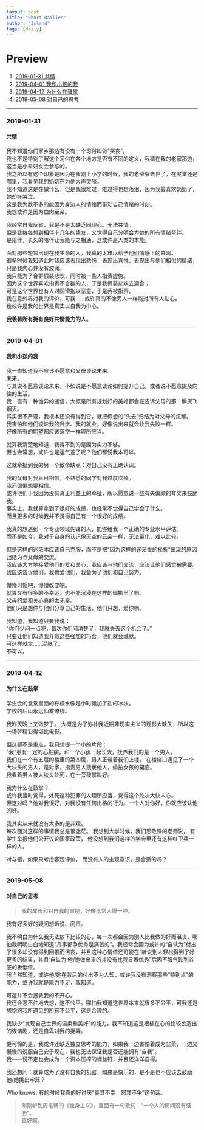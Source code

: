 ```yaml
---
layout: post
title: "Short Dailies"
author: "Island"
tags: [daily]
---
```


# Preview

1. [2019-01-31 共情](#2019-01-31)
2. [2019-04-01 我和小孩的我](#2019-04-01)
3. [2019-04-12 为什么在鼓掌](#2019-04-12)
4. [2019-05-08 对自己的思考](#2019-05-08)

----------------
### 2019-01-31
#### 共情
我不知道你们家乡那边有没有一个习俗叫做“哭丧”。   
我也不是特别了解这个习俗在各个地方是否有不同的定义，我猜在我的老家那边，这当是小辈妇女会参与的。    
我之所以有这个印象是因为在我刚上小学的时候，我的老爷爷去世了，在灵堂还是哪里，我看见我的奶奶在为他大声哭嚎。    
我不知道这是在做什么，但是我很难过，难过得也想落泪，因为我最喜欢奶奶了，她却在哭泣。    
这是我为数不多的能因为身边人的情绪而带动自己情绪的时刻。    
我想或许是因为血肉至亲。    

我经常自我反省，我是不是太缺乏同理心。无法共情。   
但是我每每想到相伴十几年的挚友，又觉得自己分明会为她的所有情绪牵绊。   
是陪伴，长久的陪伴让我能与之相通，这或许是人类的本能。    

面对那些短暂出现在我生命的人，我真的太难以给予他们情感上的共鸣。   
很多时候我知道此时我应该表现出悲伤，表现出喜悦，表现出与他们相似的情绪，只是我内心并没有波澜。   
我只能为了合群假装悲欢，同时被一些人指责虚伪。   
因为这个世界喜欢指责不合群的人，于是我假装悲欢去迎合；   
可是这个世界也有人对圆滑抱以恶意，于是我被指责。   
我在意外界对我的评价，可我……或许真的不像旁人一样能对所有人贴心。   
也或许是我的世界是真实以自我为中心。   

**我羡慕所有拥有良好共情能力的人。**   


----------------
### 2019-04-01
#### 我和小孩的我

我一直知道我不应该不愿意和父母谈论未来。   
未来。   
与其说不愿意谈论未来，不如说是不愿意谈论如何提升自己，或者说不愿意提及向往的生活。    
我一直有一种诡异的迷信，大概是所有规划好的美好都会在告诉父母的那一瞬灰飞烟灭。    
其实很不严谨，我根本还没有得到它，就把假想的“失去”归结为对父母的炫耀。    
我害怕和他们谈论我的升学、我的就业，好像说出来就会让我失败一样。   
好像所有的期望都应该落空一样理所应当。   

就算我清楚地知道，我得不到的是因为实力不够。   
但也会常想，或许也是运气差了呢？他们都说我本可以。   

这就牵扯到我的另一个致命缺点：对自己没有正确认识。    

我的父母对我盲目相信，不熟悉的同学对我过度吹捧。     
我还偏偏想要相信。     
或许他们于我因为没有真正利益上的牵扯，所以愿意说一些有失偏颇的夸奖来鼓励我。    
事实上，我就算拿到了很好的成绩，也经常不觉得自己学会了什么。     
而且更多的时候我并不觉得自己有一个很好的成绩。    

我真的想遇到一个专业领域先锋的人，能够给我一个正确的专业水平评估。    
而不是如今，我对于自身的认识像天空的云朵一样，无法量化，难以比较。    

但是这样的迷茫本应该自己克服，而不是把“因为这样的迷茫受的挫折”出现的原因归结为与父母的交流。    
我应该大方地接受他们的爱和关心，我应该与他们交流，应该让他们感觉被需要。     
我应该告诉他们，我也爱他们，我会为了他们和自己努力。    

慢慢习惯吧，慢慢改变吧。   
就算又有很多的不幸运，也不能沉浸在这样的偏执里了啊。     
父母的爱和关心真的太无辜。    
他们只是想你与他们分享自己的生活，他们只想，爱你啊。    

我知道，我知道只要我说：    
“你们少问一点吧，每次你们问清楚了，我就失去这个机会了。”   
只要让他们知道我介意这些强加的巧合，他们就会缄默。   
可这样就太……混账了。    
不可以。   


----------------
### 2019-04-12 
#### 为什么在鼓掌

学生会的食堂里面的柠檬水像是小时候加了盐的冰块。    
学校的后山永远仙雾缭绕。

我昨天晚上又做梦了。
大概是为了弥补我近期非现实主义的观影太缺失，所以这一场梦精彩得堪比电影。   

但这都不是重点，我只想提一个小的片段：     
“我”患有一定的心脏病，和一个小孩一起长大，抚养我们的是一个男人。   
我们在一个有五层的楼里的第四层，男人正带着我们上楼，
在楼梯口遇见了一个大块头的男人，是对家，指责男人猥亵他人，偷拍女孩的裙底。     
我看着男人被大块头处死，在一旁鼓掌叫好。

我为什么在鼓掌？    
或许我当时觉得，处死这种犯罪的人理所应当，觉得这个处决大快人心。   
但这对吗？他对我很好，对我没有任何出格的行为。一个人对你好，你就应该认他的好。

我其实从来就没有太多的是非观。      
每次面对这样的事情我总是很迷茫。
我想到大学时候，我们思政课的老师说，
有学生举报他们公开议论国家政策，
他没想到我们这样的学府里还有这样红卫兵一样的人。

对与错，如果只考虑客观评价，
而没有人的主观意识，是合适的吗？



----------------
### 2019-05-08
#### 对自己的思考

> 我的成长和对自我的审视，好像比常人慢一些。

我有好多好的疑问想诉说、问责。

我不明白为什么我无法放下比较的心，每一次都会因为别人比我做的好而沮丧，哪怕我明明白白地知道“凡事都争优秀是痛苦的”。我经常会因为或许的“自认为”付出了很多却没有得到回报而沮丧，并且这种心情值还可能在“听说别人轻松得到了好更多的结果，并且‘自认为’他/她做出来的并没有比我显著优秀”后因不服气跌到谷底的极低值。    
我当然知道，或许他/她在背后的付出不为人知，或许我没有洞察那些“特别点”的能力，或许我就是能力不足，我知道。

可这并不会拯救我的不开心。    
我还会忍不住地去想，这不公平。哪怕我知道这世界本来就很多不公平，可我还是想抱怨我所遇见的所有不公平，这是合理的。

我缺少“发现自己世界的温柔和美好”的能力，我不知道这是根植在心的比较欲造出的诙谐剧，还是自卑对我的捉弄。

更可怜的是，我或许还缺乏独立思考的能力，如果我一边害怕着成为韭菜，一边又慢慢的说服自己安于现在，我也无法保证我是否还能拥有“自我”。    
我——说不定也会成为一个资本压榨的螺丝钉，并且还洋洋自得。

我还想问：就算成为了没有自我的机器，如果是快乐的，是不是也不应该去鼓励他/她挑出牢笼？

Who knows. 有的时候我真的好讨厌“哀其不幸，怒其不争”这句话。


> 刚刚听到周笔畅的《独身主义》，里面有一句歌词：“一个人的房间没有怪胎”。  
> 真好啊。
